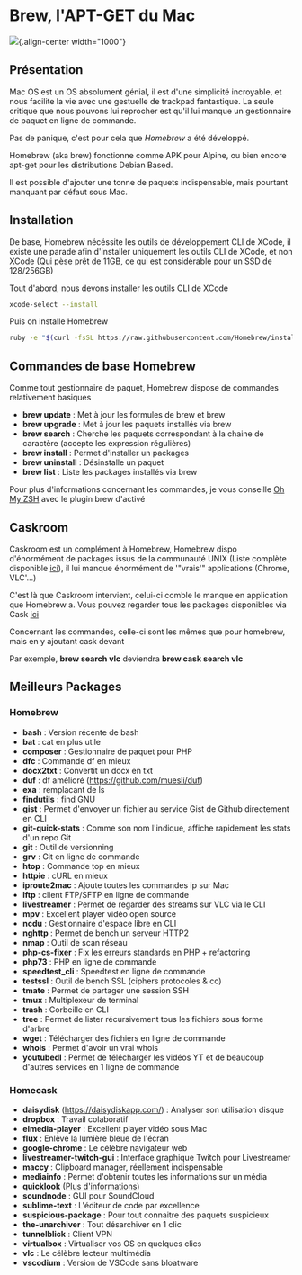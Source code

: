 # Brew, l'APT-GET du Mac 
 
![](/mac/3ohzqov.png){.align-center width="1000"} 
 
## Présentation 
 
Mac OS est un OS absolument génial, il est d'une simplicité incroyable, 
et nous facilite la vie avec une gestuelle de trackpad fantastique. La 
seule critique que nous pouvons lui reprocher est qu'il lui manque un 
gestionnaire de paquet en ligne de commande. 
 
Pas de panique, c'est pour cela que *Homebrew* a été développé. 
 
Homebrew (aka brew) fonctionne comme APK pour Alpine, ou bien encore 
apt-get pour les distributions Debian Based. 
 
Il est possible d'ajouter une tonne de paquets indispensable, mais 
pourtant manquant par défaut sous Mac. 
 
## Installation 
 
De base, Homebrew nécéssite les outils de développement CLI de XCode, il 
existe une parade afin d'installer uniquement les outils CLI de XCode, 
et non XCode (Qui pèse prêt de 11GB, ce qui est considérable pour un SSD 
de 128/256GB) 
 
Tout d'abord, nous devons installer les outils CLI de XCode 
 
``` bash 
xcode-select --install 
``` 
 
Puis on installe Homebrew 
 
``` bash 
ruby -e "$(curl -fsSL https://raw.githubusercontent.com/Homebrew/install/master/install)" 
``` 
 
## Commandes de base Homebrew 
 
Comme tout gestionnaire de paquet, Homebrew dispose de commandes 
relativement basiques 
 
-   **brew update** : Met à jour les formules de brew et brew 
-   **brew upgrade** : Met à jour les paquets installés via brew 
-   **brew search** : Cherche les paquets correspondant à la chaine de 
    caractère (accepte les expression régulières) 
-   **brew install** : Permet d'installer un packages 
-   **brew uninstall** : Désinstalle un paquet 
-   **brew list** : Liste les packages installés via brew 
 
Pour plus d'informations concernant les commandes, je vous conseille 
[Oh My ZSH](https://github.com/robbyrussell/oh-my-zsh) avec le plugin 
brew d'activé 
 
## Caskroom 
 
Caskroom est un complément à Homebrew, Homebrew dispo d'énormément de 
packages issus de la communauté UNIX (Liste complète disponible 
[ici](https://github.com/Homebrew/homebrew-core/tree/master/Formula)), 
il lui manque énormément de '"vrais'" applications (Chrome, VLC'...) 
 
C'est là que Caskroom intervient, celui-ci comble le manque en 
application que Homebrew a. Vous pouvez regarder tous les packages 
disponibles via Cask 
[ici](https://github.com/caskroom/homebrew-cask/tree/master/Casks) 
 
Concernant les commandes, celle-ci sont les mêmes que pour homebrew, 
mais en y ajoutant cask devant 
 
Par exemple, **brew search vlc** deviendra **brew cask search vlc** 
 
## Meilleurs Packages 
 
### Homebrew 
 
-   **bash** : Version récente de bash 
-   **bat** : cat en plus utile 
-   **composer** : Gestionnaire de paquet pour PHP 
-   **dfc** : Commande df en mieux 
-   **docx2txt** : Convertit un docx en txt 
-   **duf** : df amélioré (<https://github.com/muesli/duf>) 
-   **exa** : remplacant de ls 
-   **findutils** : find GNU 
-   **gist** : Permet d'envoyer un fichier au service Gist de Github 
    directement en CLI 
-   **git-quick-stats** : Comme son nom l'indique, affiche rapidement 
    les stats d'un repo Git 
-   **git** : Outil de versionning 
-   **grv** : Git en ligne de commande 
-   **htop** : Commande top en mieux 
-   **httpie** : cURL en mieux 
-   **iproute2mac** : Ajoute toutes les commandes ip sur Mac 
-   **lftp** : client FTP/SFTP en ligne de commande 
-   **livestreamer** : Permet de regarder des streams sur VLC via le CLI 
-   **mpv** : Excellent player vidéo open source 
-   **ncdu** : Gestionnaire d'espace libre en CLI 
-   **nghttp** : Permet de bench un serveur HTTP2 
-   **nmap** : Outil de scan réseau 
-   **php-cs-fixer** : Fix les erreurs standards en PHP + refactoring 
-   **php73** : PHP en ligne de commande 
-   **speedtest_cli** : Speedtest en ligne de commande 
-   **testssl** : Outil de bench SSL (ciphers protocoles & co) 
-   **tmate** : Permet de partager une session SSH 
-   **tmux** : Multiplexeur de terminal 
-   **trash** : Corbeille en CLI 
-   **tree** : Permet de lister récursivement tous les fichiers sous 
    forme d'arbre 
-   **wget** : Télécharger des fichiers en ligne de commande 
-   **whois** : Permet d'avoir un vrai whois 
-   **youtubedl** : Permet de télécharger les vidéos YT et de beaucoup 
    d'autres services en 1 ligne de commande 
 
### Homecask 
 
-   **daisydisk** (<https://daisydiskapp.com/>) : Analyser son 
    utilisation disque 
-   **dropbox** : Travail colaboratif 
-   **elmedia-player** : Excellent player vidéo sous Mac 
-   **flux** : Enlève la lumière bleue de l'écran 
-   **google-chrome** : Le célèbre navigateur web 
-   **livestreamer-twitch-gui** : Interface graphique Twitch pour 
    Livestreamer 
-   **maccy** : Clipboard manager, réellement indispensable 
-   **mediainfo** : Permet d'obtenir toutes les informations sur un 
    média 
-   **quicklook** ([Plus 
    d'informations](https://github.com/sindresorhus/quick-look-plugins)) 
-   **soundnode** : GUI pour SoundCloud 
-   **sublime-text** : L'éditeur de code par excellence 
-   **suspicious-package** : Pour tout connaitre des paquets suspicieux 
-   **the-unarchiver** : Tout désarchiver en 1 clic 
-   **tunnelblick** : Client VPN 
-   **virtualbox** : Virtualiser vos OS en quelques clics 
-   **vlc** : Le célèbre lecteur multimédia 
-   **vscodium** : Version de VSCode sans bloatware 
